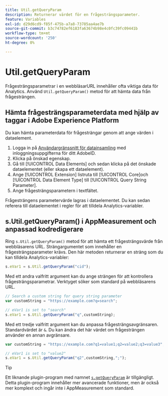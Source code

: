 ```yaml
---
title: Util.getQueryParam
description: Returnerar värdet för en frågesträngsparameter.
feature: Variables
exl-id: d29d6cd9-f85f-475b-a7a8-73785aa4ae7b
source-git-commit: b3c74782ef6183fa63674b98e4c0fc39fc09441b
workflow-type: tm+mt
source-wordcount: '250'
ht-degree: 0%

---
```


# Util.getQueryParam

Frågesträngsparametrar i en webbläsarURL innehåller ofta viktiga data för Analytics. Använd `Util.getQueryParam()` metod för att hämta data från frågesträngen.

## Hämta frågesträngsparameterdata med hjälp av taggar i Adobe Experience Platform

Du kan hämta parameterdata för frågesträngar genom att ange värden i dataelement.

1. Logga in på [Användargränssnitt för datainsamling](https://experience.adobe.com/data-collection) med inloggningsuppgifterna för ditt AdobeID.
2. Klicka på önskad egenskap.
3. Gå till [!UICONTROL Data Elements] och sedan klicka på det önskade dataelementet (eller skapa ett dataelement).
4. Ange [!UICONTROL Extension] listruta till [!UICONTROL Core]och [!UICONTROL Data Element Type] till [!UICONTROL Query String Parameter].
5. Ange frågesträngsparametern i textfältet.

Frågesträngens parametervärde lagras i dataelementet. Du kan sedan referera till dataelementet i regler för att tilldela Analytics-variabler.

## s.Util.getQueryParam() i AppMeasurement och anpassad kodredigerare

Ring `s.Util.getQueryParam()` metod för att hämta ett frågesträngsvärde från webbläsarens URL. Strängargumentet som innehåller en frågesträngsparameter krävs. Den här metoden returnerar en sträng som du kan tilldela Analytics-variabler:

```js
s.eVar1 = s.Util.getQueryParam("cid");
```

Med ett andra valfritt argument kan du ange strängen för att kontrollera frågesträngsparametrar. Verktyget söker som standard på webbläsarens URL.

```js
// Search a custom string for query string parameter
var customString = "https://example.com?q=search";

// eVar1 is set to "search"
s.eVar1 = s.Util.getQueryParam("q",customString);
```

Med ett tredje valfritt argument kan du anpassa frågesträngsavgränsaren. Standardvärdet är `&`. Du kan ändra det här värdet om frågesträngen använder en annan avgränsare.

```js
var customString = "https://example.com?q1=value1;q2=value2;q3=value3";

// eVar1 is set to "value2"
s.eVar1 = s.Util.getQueryParam("q2",customString,";");
```

>[!TIP]
>
>Ett liknande plugin-program med namnet [`s.getQueryParam`](../plugins/getqueryparam.md) är tillgängligt. Detta plugin-program innehåller mer avancerade funktioner, men är också mer komplext och ingår inte i AppMeasurement som standard.
